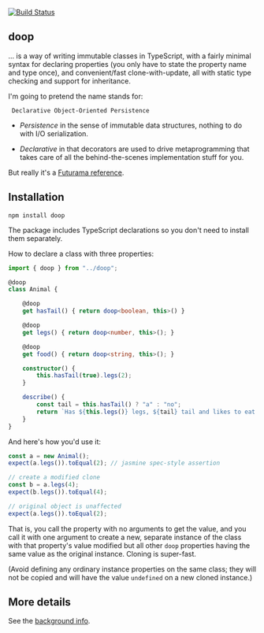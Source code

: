 [![Build Status](https://travis-ci.org/danielearwicker/doop.svg?branch=master)](https://travis-ci.org/danielearwicker/doop)

## doop

... is a way of writing immutable classes in TypeScript, with a fairly minimal syntax for declaring properties (you only have to state the property name and type once), and convenient/fast clone-with-update, all with static type checking and support for inheritance.

I'm going to pretend the name stands for:

     Declarative Object-Oriented Persistence

* *Persistence* in the sense of immutable data structures, nothing to do with
I/O serialization.

* *Declarative* in that decorators are used to drive metaprogramming that takes
care of all the behind-the-scenes implementation stuff for you.

But really it's a [Futurama reference](http://futurama.wikia.com/wiki/Democratic_Order_of_Planets).

## Installation

    npm install doop

The package includes TypeScript declarations so you don't need to install them separately.

How to declare a class with three properties:

```typescript
import { doop } from "../doop";

@doop
class Animal {

    @doop
    get hasTail() { return doop<boolean, this>() }

    @doop
    get legs() { return doop<number, this>(); }

    @doop
    get food() { return doop<string, this>(); }

    constructor() {
        this.hasTail(true).legs(2);
    }

    describe() {
        const tail = this.hasTail() ? "a" : "no";
        return `Has ${this.legs()} legs, ${tail} tail and likes to eat ${this.food()}.`;
    }
}
```

And here's how you'd use it:

```typescript
const a = new Animal();
expect(a.legs()).toEqual(2); // jasmine spec-style assertion

// create a modified clone
const b = a.legs(4);
expect(b.legs()).toEqual(4);

// original object is unaffected
expect(a.legs()).toEqual(2);
```

That is, you call the property with no arguments to get the value, and you call it with one argument to create a new, separate instance of the class with that property's value modified but all other `doop` properties having the same value as the original instance. Cloning is super-fast.

(Avoid defining any ordinary instance properties on the same class; they will not be copied and will have the value `undefined` on a new cloned instance.)

## More details

See the [background info](http://danielearwicker.github.io/Introducing_doop.html).


